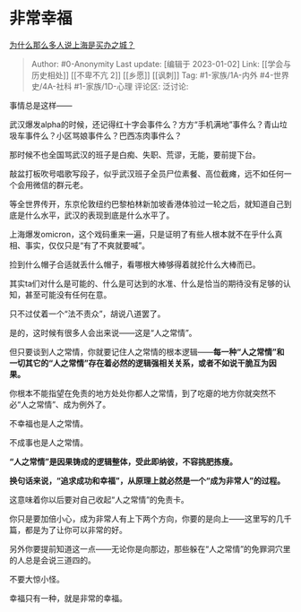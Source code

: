 # 非常幸福
[为什么那么多人说上海是买办之城？](https://www.zhihu.com/question/531758941/answer/2825042198)

> Author: #0-Anonymity
> Last update: [编辑于 2023-01-02]
> Link: [[学会与历史相处]] [[不卑不亢 2]] [[乡愿]] [[讽刺]]
> Tag: #1-家族/1A-内外 #4-世界史/4A-社科 #1-家族/1D-心理
> 评论区:
> 泛讨论:

事情总是这样——

武汉爆发alpha的时候，还记得红十字会事件么？方方“手机满地”事件么？青山垃圾车事件么？小区骂娘事件么？巴西冻肉事件么？

那时候不也全国骂武汉的班子是白痴、失职、荒谬，无能，要前提下台。

敲盆打板吹号唱歌写段子，似乎武汉班子全员尸位素餐、高位截瘫，远不如任何一个会用微信的群元老。

等全世界传开，东京伦敦纽约巴黎柏林新加坡香港体验过一轮之后，就知道自己到底是什么水平，武汉的表现到底是什么水平了。

上海爆发omicron，这个戏码重来一遍，只是证明了有些人根本就不在乎什么真相、事实，仅仅只是“有了不爽就要喊”。

捡到什么帽子合适就丢什么帽子，看哪根大棒够得着就抡什么大棒而已。

其实ta们对什么是可能的、什么是可达到的水准、什么是恰当的期待没有足够的认知，甚至可能没有任何在意。

只不过仗着一个“法不责众”，胡说八道罢了。

是的，这时候有很多人会出来说——这是“人之常情”。

但只要谈到人之常情，你就要记住人之常情的根本逻辑——**每一种“人之常情”和一切其它的“人之常情”存在着必然的逻辑强相关关系，或者不如说干脆互为因果。**

你根本不能指望在免责的地方处处你都人之常情，到了吃瘪的地方你就突然不必“人之常情”、成为例外了。

不幸福也是人之常情。

不成事也是人之常情。

**“人之常情”是因果铸成的逻辑整体，受此即纳彼，不容挑肥拣瘦。**

**换句话来说，“追求成功和幸福”，从原理上就必然是一个“成为非常人”的过程。**

这意味着你以后要对自己收起“人之常情”的免责卡。

你只是要加倍小心，成为非常人有上下两个方向，你要的是向上——这里写的几千篇，都是为了让你可以非常的好。

另外你要提前知道这一点——无论你是向那边，那些躲在“人之常情”的免罪洞穴里的人总是会说三道四的。

不要大惊小怪。

幸福只有一种，就是非常的幸福。
